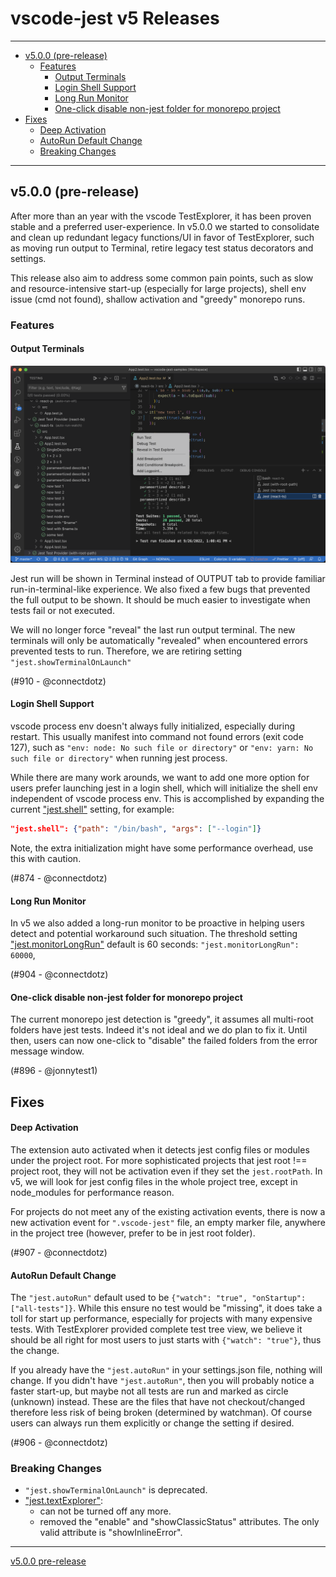 # vscode-jest v5 Releases <!-- omit in toc --> 

---
- [v5.0.0 (pre-release)](#v500-pre-release)
  - [Features](#features)
    - [Output Terminals](#output-terminals)
    - [Login Shell Support](#login-shell-support)
    - [Long Run Monitor](#long-run-monitor)
    - [One-click disable non-jest folder for monorepo project](#one-click-disable-non-jest-folder-for-monorepo-project)
- [Fixes](#fixes)
    - [Deep Activation](#deep-activation)
    - [AutoRun Default Change](#autorun-default-change)
  - [Breaking Changes](#breaking-changes)

---
## v5.0.0 (pre-release)

After more than an year with the vscode TestExplorer, it has been proven stable and a preferred user-experience. In v5.0.0 we started to consolidate and clean up redundant legacy functions/UI in favor of TestExplorer, such as moving run output to Terminal, retire legacy test status decorators and settings.  

This release also aim to address some common pain points, such as slow and resource-intensive start-up (especially for large projects), shell env issue (cmd not found), shallow activation and "greedy" monorepo runs. 

### Features 

#### Output Terminals 

![v5-output-terminals](../images/v5-output-terminals.png)

Jest run will be shown in Terminal instead of OUTPUT tab to provide familiar run-in-terminal-like experience. We also fixed a few bugs that prevented the full output to be shown. It should be much easier to investigate when tests fail or not executed. 

We will no longer force "reveal" the last run output terminal. The new terminals will only be automatically "revealed" when encountered errors prevented tests to run. Therefore, we are retiring setting `"jest.showTerminalOnLaunch"`

(#910 - @connectdotz)

#### Login Shell Support

vscode process env doesn't always fully initialized, especially during restart. This usually manifest into command not found errors (exit code 127), such as `"env: node: No such file or directory"` or `"env: yarn: No such file or directory"` when running jest process. 

While there are many work arounds, we want to add one more option for users prefer launching jest in a login shell, which will initialize the shell env independent of vscode process env. This is accomplished by expanding the current ["jest.shell"](../README.md#shell) setting, for example:
```json
"jest.shell": {"path": "/bin/bash", "args": ["--login"]}
```

Note, the extra initialization might have some performance overhead, use this with caution.

(#874 - @connectdotz)

#### Long Run Monitor

In v5 we also added a long-run monitor to be proactive in helping users detect and potential workaround such situation. The threshold setting ["jest.monitorLongRun"](../README.md#monitorlongrun) default is 60 seconds: `"jest.monitorLongRun": 60000`, 

(#904 - @connectdotz)

#### One-click disable non-jest folder for monorepo project

The current monorepo jest detection is "greedy", it assumes all multi-root folders have jest tests. Indeed it's not ideal and we do plan to fix it. Until then, users can now one-click to "disable" the failed folders from the error message window. 

(#896 - @jonnytest1)

## Fixes

#### Deep Activation

The extension auto activated when it detects jest config files or modules under the project root. For more sophisticated projects that jest root !== project root, they will not be activation even if they set the `jest.rootPath`. In v5, we will look for jest config files in the whole project tree, except in node_modules for performance reason.

For projects do not meet any of the existing activation events, there is now a new activation event for  `".vscode-jest"` file, an empty marker file, anywhere in the project tree (however, prefer to be in jest root folder). 

(#907 - @connectdotz)

#### AutoRun Default Change

The `"jest.autoRun"` default used to be `{"watch": "true", "onStartup": ["all-tests"]}`. While this ensure no test would be "missing", it does take a toll for start up performance, especially for projects with many expensive tests. With TestExplorer provided complete test tree view, we believe it should be all right for most users to just starts with `{"watch": "true"}`, thus the change.

If you already have the `"jest.autoRun"` in your settings.json file, nothing will change. If you didn't have `"jest.autoRun"`, then you will probably notice a faster start-up, but maybe not all tests are run and marked as circle (unknown) instead. These are the files that have not checkout/changed therefore less risk of being broken (determined by watchman). Of course users can always run them explicitly or change the setting if desired.

(#906 - @connectdotz)

### Breaking Changes
- `"jest.showTerminalOnLaunch"` is deprecated. 
- ["jest.textExplorer"](../README.md#testexplorer): 
  - can not be turned off any more. 
  - removed the "enable" and "showClassicStatus" attributes. The only valid attribute is "showInlineError".

---

[v5.0.0 pre-release](https://github.com/jest-community/vscode-jest/releases/tag/v5.0.0)